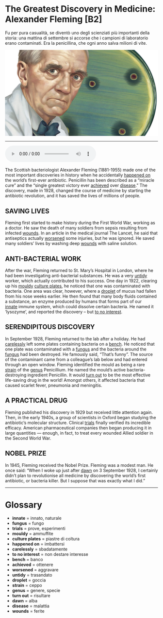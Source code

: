 # The Greatest Discovery in Medicine: Alexander Fleming   [B2]

Fu per pura casualità, se diventò uno degli scienziati più importanti della storia: una mattina di settembre si accorse che i campioni di laboratorio erano contaminati. Era la penicillina, che ogni anno salva milioni di vite.

![](The%20Greatest%20Discovery%20in%20Medicine%20Alexander%20Fleming.jpg)

--------------

<div>
<audio controls autoplay>
    <source src="https:/raw.githubusercontent.com/dartie/speakup/main/2023-10/The%20Greatest%20Discovery%20in%20Medicine%20Alexander%20Fleming.mp3" type="audio/mpeg">
</audio>
</div>


The Scottish bacteriologist Alexander Fleming (1881-1955) made one of the most important discoveries in history when he accidentally [happened on](## "imbattersi") the world’s first-ever antibiotic. Penicillin has been described as a “miracle cure” and the “single greatest victory ever [achieved](## "ottenere") over [disease](## "malattia").” The discovery, made in 1928, changed the course of medicine by starting the antibiotic revolution, and it has saved the lives of millions of people.

## SAVING LIVES
Fleming first started to make history during the First World War, working as a doctor. He saw the death of many soldiers from sepsis resulting from infected [wounds](## "ferite"). In an article in the medical journal The Lancet, he said that antiseptics actually [worsened](## "aggravare") some injuries, but he was ignored. He saved many soldiers’ lives by washing deep [wounds](## "ferite") with saline solution.

## ANTI-BACTERIAL WORK
After the war, Fleming returned to St. Mary’s Hospital in London, where he had been investigating anti-bacterial substances. He was a very [untidy](## "trasandato") worker, which actually contributed to his success. One day in 1922, clearing up his [mouldy](## "ammuffite") [culture plates](## "piastre di coltura"), he noticed that one was contaminated with bacteria. One area was clear, however, where a [droplet](## "goccia") of mucus had fallen from his nose weeks earlier. He then found that many body fluids contained a substance, an enzyme produced by humans that forms part of our [innate](## "innato, naturale") immune system, which could dissolve certain bacteria. He named it ‘lysozyme’, and reported the discovery – but [to no interest](## "non destare interesse").

## SERENDIPITOUS DISCOVERY
In September 1928, Fleming returned to the lab after a holiday. He had [carelessly](## "sbadatamente") left some plates containing bacteria on a [bench](## "banco"). He noticed that one plate was contaminated with a [fungus](## "fungo") and the bacteria around the [fungus](## "fungo") had been destroyed. He famously said, “That’s funny”. The source of the contaminant came from a colleague’s lab below and had entered through an open window. Fleming identified the mould as being a rare [strain](## "ceppo") of the [genus](## "genere, specie") Penicillium. He named the mould’s active bacteria-destroying ingredient Penicillin. It would [turn out](## "risultare") to be the most effective life-saving drug in the world! Amongst others, it affected bacteria that caused scarlet fever, pneumonia and meningitis.

## A PRACTICAL DRUG
Fleming published his discovery in 1929 but received little attention again. Then, in the early 1940s, a group of scientists in Oxford began studying the antibiotic’s molecular structure. Clinical [trials](## "prove, esperimenti") finally verified its incredible efficacy. American pharmaceutical companies then began producing it in large quantities — enough, in fact, to treat every wounded Allied soldier in the Second World War.

## NOBEL PRIZE
In 1945, Fleming received the Nobel Prize. Fleming was a modest man. He once said: “When I woke up just after [dawn](## "alba") on 3 September 1928, I certainly didn’t plan to revolutionise all medicine by discovering the world’s first antibiotic, or bacteria killer. But I suppose that was exactly what I did.”

--------------

<div style = "display:block; clear:both; page-break-after:always;"></div>

# Glossary
* **innate** = innato, naturale
* **fungus** = fungo
* **trials** = prove, esperimenti
* **mouldy** = ammuffite
* **culture plates** = piastre di coltura
* **happened on** = imbattersi
* **carelessly** = sbadatamente
* **to no interest** = non destare interesse
* **bench** = banco
* **achieved** = ottenere
* **worsened** = aggravare
* **untidy** = trasandato
* **droplet** = goccia
* **strain** = ceppo
* **genus** = genere, specie
* **turn out** = risultare
* **dawn** = alba
* **disease** = malattia
* **wounds** = ferite
